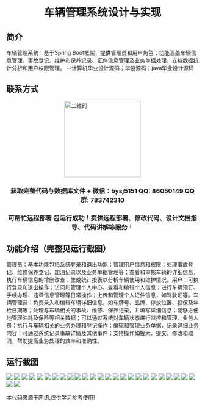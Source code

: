 <p><h1 align="center">车辆管理系统设计与实现</h1></p>

## 简介
车辆管理系统：基于Spring Boot框架，提供管理员和用户角色；功能涵盖车辆信息管理、事故登记、维护和保养记录、证件信息管理及业务单据处理，支持数据统计分析和用户权限管理。    --计算机毕业设计源码；毕设源码；java毕业设计源码


## 联系方式
<img src="https://bs-1329754181.cos.ap-shanghai.myqcloud.com/wx.jpg" alt="二维码" style="display: block; margin: 0 auto;" width="200px">
<p><h3 align="center">获取完整代码与数据库文件 + 微信：bysj5151 QQ: 86050149 QQ群: 783742310</h3></p>
<p><h3 align="center">可帮忙远程部署 包运行成功！提供远程部署、修改代码、设计文档指导、代码讲解等服务！</h3></p>

## 功能介绍（完整见运行截图）
管理员：基本功能包括系统登录和退出功能；管理用户信息和权限；处理事故登记、维修保养登记、加油记录以及业务单据管理等；查看和审核车辆的详细信息，执行车辆信息的增删改查；生成统计报表以分析车辆使用和维护情况。用户：可执行登录和退出操作；访问和管理个人中心、查看和编辑个人信息；进行车辆预订、手续办理、违章信息管理等日常操作；上传和管理个人证件信息，如驾驶证等。车辆管理员：负责录入和编辑车辆详细信息，如车牌号、品牌、停放位置、投保及年检日期等；处理与车辆相关的事故、维修、保养记录，并填写详细信息；能够方便地管理油耗及保险等相关数据；可以通过系统对车辆状态进行监控和管理。业务人员：执行与车辆相关的业务办理和登记操作；编辑和管理业务单据，记录详细业务内容；可通过系统记录事故详情及其他事件；支持操作如搜索、提交、修改和取消，帮助提高业务处理的效率和准确性。


## 运行截图
![](https://bs-1329754181.cos.ap-shanghai.myqcloud.com/spring/VehicleManagementSystemDesignAndImplementation/img/001.jpg)
![](https://bs-1329754181.cos.ap-shanghai.myqcloud.com/spring/VehicleManagementSystemDesignAndImplementation/img/002.jpg)
![](https://bs-1329754181.cos.ap-shanghai.myqcloud.com/spring/VehicleManagementSystemDesignAndImplementation/img/003.jpg)
![](https://bs-1329754181.cos.ap-shanghai.myqcloud.com/spring/VehicleManagementSystemDesignAndImplementation/img/004.jpg)
![](https://bs-1329754181.cos.ap-shanghai.myqcloud.com/spring/VehicleManagementSystemDesignAndImplementation/img/005.jpg)
![](https://bs-1329754181.cos.ap-shanghai.myqcloud.com/spring/VehicleManagementSystemDesignAndImplementation/img/006.jpg)
![](https://bs-1329754181.cos.ap-shanghai.myqcloud.com/spring/VehicleManagementSystemDesignAndImplementation/img/007.jpg)
![](https://bs-1329754181.cos.ap-shanghai.myqcloud.com/spring/VehicleManagementSystemDesignAndImplementation/img/008.jpg)
![](https://bs-1329754181.cos.ap-shanghai.myqcloud.com/spring/VehicleManagementSystemDesignAndImplementation/img/009.jpg)
![](https://bs-1329754181.cos.ap-shanghai.myqcloud.com/spring/VehicleManagementSystemDesignAndImplementation/img/010.jpg)
![](https://bs-1329754181.cos.ap-shanghai.myqcloud.com/spring/VehicleManagementSystemDesignAndImplementation/img/011.jpg)
![](https://bs-1329754181.cos.ap-shanghai.myqcloud.com/spring/VehicleManagementSystemDesignAndImplementation/img/012.jpg)
![](https://bs-1329754181.cos.ap-shanghai.myqcloud.com/spring/VehicleManagementSystemDesignAndImplementation/img/013.jpg)
![](https://bs-1329754181.cos.ap-shanghai.myqcloud.com/spring/VehicleManagementSystemDesignAndImplementation/img/014.jpg)
![](https://bs-1329754181.cos.ap-shanghai.myqcloud.com/spring/VehicleManagementSystemDesignAndImplementation/img/015.jpg)
![](https://bs-1329754181.cos.ap-shanghai.myqcloud.com/spring/VehicleManagementSystemDesignAndImplementation/img/016.jpg)
![](https://bs-1329754181.cos.ap-shanghai.myqcloud.com/spring/VehicleManagementSystemDesignAndImplementation/img/017.jpg)
![](https://bs-1329754181.cos.ap-shanghai.myqcloud.com/spring/VehicleManagementSystemDesignAndImplementation/img/018.jpg)
![](https://bs-1329754181.cos.ap-shanghai.myqcloud.com/spring/VehicleManagementSystemDesignAndImplementation/img/019.jpg)
![](https://bs-1329754181.cos.ap-shanghai.myqcloud.com/spring/VehicleManagementSystemDesignAndImplementation/img/020.jpg)
![](https://bs-1329754181.cos.ap-shanghai.myqcloud.com/spring/VehicleManagementSystemDesignAndImplementation/img/021.jpg)
![](https://bs-1329754181.cos.ap-shanghai.myqcloud.com/spring/VehicleManagementSystemDesignAndImplementation/img/022.jpg)
![](https://bs-1329754181.cos.ap-shanghai.myqcloud.com/spring/VehicleManagementSystemDesignAndImplementation/img/023.jpg)
![](https://bs-1329754181.cos.ap-shanghai.myqcloud.com/spring/VehicleManagementSystemDesignAndImplementation/img/024.jpg)
![](https://bs-1329754181.cos.ap-shanghai.myqcloud.com/spring/VehicleManagementSystemDesignAndImplementation/img/025.jpg)
![](https://bs-1329754181.cos.ap-shanghai.myqcloud.com/spring/VehicleManagementSystemDesignAndImplementation/img/026.jpg)
![](https://bs-1329754181.cos.ap-shanghai.myqcloud.com/spring/VehicleManagementSystemDesignAndImplementation/img/027.jpg)

<p>本代码来源于网络,仅供学习参考使用!</p>
